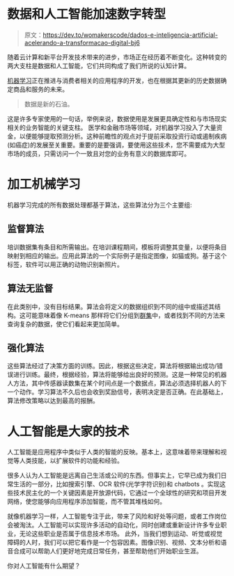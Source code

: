 # 数据和人工智能加速数字转型

> 原文：<https://dev.to/womakerscode/dados-e-inteligencia-artificial-acelerando-a-transformacao-digital-bj6>

随着云计算和新平台开发技术带来的进步，市场正在经历着不断变化。这种转变的两大支柱是数据和人工智能，它们共同构成了我们所说的认知计算。

[机器学习](https://docs.microsoft.com/azure/machine-learning/service/?WT.mc_id=womakerscode-article-cyzanon)正在推进与消费者相关的应用程序的开发，也在根据其更新的历史数据确定商品和服务的未来。

> 数据是新的石油。

这是许多专家使用的一句话，举例来说，数据使用是发展更具确定性和与市场现实相关的业务智能的关键支柱。
医学和金融市场等领域，对机器学习投入了大量资金，以便能够提取预测分析。这种前瞻性的观点对于提前采取投资行动或遏制疾病(如癌症)的发展至关重要。重要的是要强调，要使用这些技术，您不需要成为大型市场的成员，只需访问一个一致且对您的业务有意义的数据库即可。

# 加工机械学习

机器学习完成的所有数据处理都基于算法，这些算法分为三个主要组:

## 监督算法

培训数据集有条目和所需输出。在培训课程期间，模板将调整其变量，以便将条目映射到相应的输出。应用此算法的一个实际例子是指定图像，如猫或狗。基于这个标签，软件可以用正确的动物识别新照片。

## 算法无监督

在此类别中，没有目标结果。算法会将定义的数据组织到不同的组中或描述其结构。这可能意味着像 K-means 那样将它们分组到[群集](https://docs.microsoft.com/pt-pt/azure/machine-learning/studio-module-reference/k-means-clustering/?WT.mc_id=womakerscode-article-cyzanon)中，或者找到不同的方法来查询复杂的数据，使它们看起来更加简单。

## 强化算法

这些算法经过了决策方面的训练。因此，根据这些决定，算法将根据输出成功/错误进行训练。最终，根据经验，算法将能够给出良好的预测。这是一种常见的机器人方法，其中传感器读数集在某个时间点是一个数据点，算法必须选择机器人的下一个动作。学习算法不久后也会收到奖励信号，表明决定是否正确。在此基础上，算法修改策略以达到最高的报酬。

# 人工智能是大家的技术

人工智能是应用程序中类似于人类的智能的反映。基本上，这意味着带来理解和视觉等人类技能，以扩展软件的功能和经验。

很多人认为人工智能是远离自己生活或公司的东西。但事实上，它早已成为我们日常生活的一部分，比如搜索引擎、OCR 软件(光学字符识别)和 chatbots 。实现这些技术民主化的一个关键因素是开放源代码，它通过一个全球性的研究和项目开发网络，使您能够向应用程序添加智能，而不管其堆栈如何。

就像机器学习一样，人工智能专注于此，带来了风险和好处等问题，或者工作岗位会被淘汰。人工智能可以实现许多活动的自动化，同时创建或重新设计许多专业职业，无论这些职业是否属于信息技术市场。
此外，当我们想到运动、听觉或视觉障碍的人时，我们可以把它看作是一个包容因素。图像识别、视频、文本分析和语音合成可以帮助人们更好地完成日常任务，甚至帮助他们开始职业生涯。

你对人工智能有什么期望？